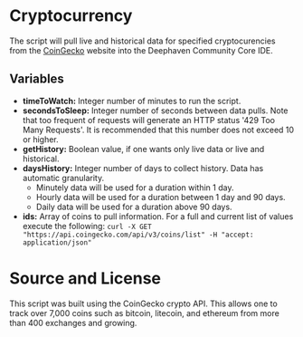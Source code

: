 # Cryptocurrency

The script will pull live and historical data for specified cryptocurencies from the [CoinGecko](https://www.coingecko.com/) website into the Deephaven Community Core IDE.

## Variables
- **timeToWatch:** Integer number of minutes to run the script.
- **secondsToSleep:** Integer number of seconds between data pulls.  Note that too frequent of requests will generate an HTTP status '429 Too Many Requests'. It is recommended that this number does not exceed 10 or higher.
- **getHistory:** Boolean value, if one wants only live data or live and historical.
- **daysHistory:** Integer number of days to collect history. Data has automatic granularity. 
   - Minutely data will be used for a duration within 1 day.
   - Hourly data will be used for a duration between 1 day and 90 days.
    - Daily data will be used for a duration above 90 days.
- **ids:** Array of coins to pull information. For a full and current list of values execute the following: `curl -X GET "https://api.coingecko.com/api/v3/coins/list" -H "accept: application/json"`




# Source and License

This script was built using the CoinGecko crypto API.  This allows one to track over 7,000 coins such as bitcoin, litecoin, and ethereum from more than 400 exchanges and growing.
